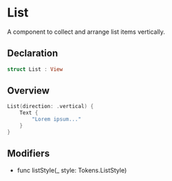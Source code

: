 # List

A component to collect and arrange list items vertically.

## Declaration

```swift
struct List : View
```

## Overview

```swift
List(direction: .vertical) {
    Text {
        "Lorem ipsum..."
    }
}
```

## Modifiers

- func listStyle(_ style: Tokens.ListStyle)
